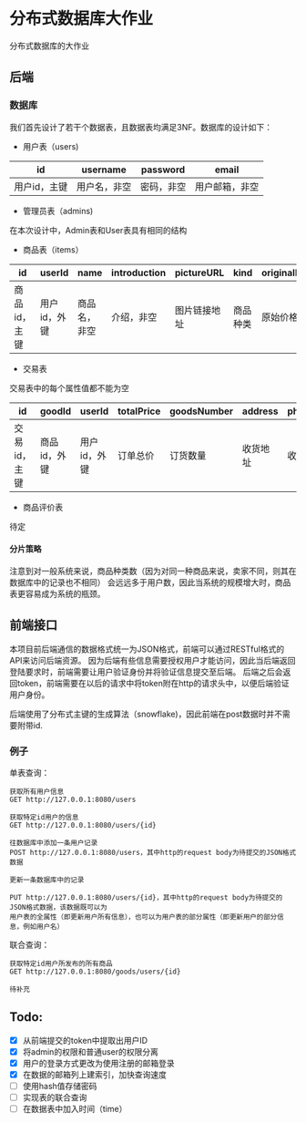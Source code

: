 # 分布式数据库大作业

分布式数据库的大作业

## 后端

### 数据库

我们首先设计了若干个数据表，且数据表均满足3NF。数据库的设计如下：

* 用户表（users)

|id| username| password | email |
|---|----|----| ----|
|用户id，主键| 用户名，非空| 密码，非空| 用户邮箱，非空|

* 管理员表（admins)

在本次设计中，Admin表和User表具有相同的结构

* 商品表（items）

| id | userId | name | introduction | pictureURL | kind | originalPrice | currentPrice | amount | uploadTime |
| --- | ---| ---| ---| ---| ---| ---| ---| ---| ---| 
| 商品id，主键| 用户id，外键 | 商品名，非空| 介绍，非空 | 图片链接地址 | 商品种类 | 原始价格 | 当前价格，非空 | 数量，非空 | 商品上传时间，非空 | 

*  交易表

交易表中的每个属性值都不能为空

| id | goodId | userId | totalPrice | goodsNumber | address | phoneNumber | orderTime | orderState| 
| --- | ---| ---| ---| ---| ---| ---| ---| ---|
| 交易id，主键| 商品id，外键| 用户id，外键| 订单总价| 订货数量 | 收货地址 | 收货电话 | 生成订单时间 | 订单状态 |

* 商品评价表

待定


#### 分片策略

注意到对一般系统来说，商品种类数（因为对同一种商品来说，卖家不同，则其在数据库中的记录也不相同）
会远远多于用户数，因此当系统的规模增大时，商品表更容易成为系统的瓶颈。

## 前端接口

本项目前后端通信的数据格式统一为JSON格式，前端可以通过RESTful格式的API来访问后端资源。
因为后端有些信息需要授权用户才能访问，因此当后端返回登陆要求时，前端需要让用户验证身份并将验证信息提交至后端。
后端之后会返回token，前端需要在以后的请求中将token附在http的请求头中，以便后端验证用户身份。

后端使用了分布式主键的生成算法（snowflake)，因此前端在post数据时并不需要附带id.



### 例子

单表查询：

```
获取所有用户信息
GET http://127.0.0.1:8080/users

获取特定id用户的信息
GET http://127.0.0.1:8080/users/{id}

往数据库中添加一条用户记录
POST http://127.0.0.1:8080/users，其中http的request body为待提交的JSON格式数据

更新一条数据库中的记录

PUT http://127.0.0.1:8080/users/{id}，其中http的request body为待提交的JSON格式数据，该数据既可以为
用户表的全属性（即更新用户所有信息），也可以为用户表的部分属性（即更新用户的部分信息，例如用户名）
```

联合查询：

```
获取特定id用户所发布的所有商品
GET http://127.0.0.1:8080/goods/users/{id}

待补充
```

## Todo:

- [x] 从前端提交的token中提取出用户ID
- [x] 将admin的权限和普通user的权限分离
- [x] 用户的登录方式更改为使用注册的邮箱登录
- [x] 在数据的邮箱列上建索引，加快查询速度
- [ ] 使用hash值存储密码
- [ ] 实现表的联合查询
- [ ] 在数据表中加入时间（time）
